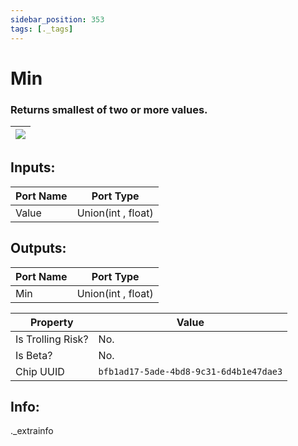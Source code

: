 ```yaml
---
sidebar_position: 353
tags: [._tags]
---
```


# Min


### Returns smallest of two or more values.

| ![](https://images-ext-2.discordapp.net/external/MPmIaQzlEPmgGWlgi-WxBBXt0Bjv_zWPkg1y1f_sy3s/https/www.recroomcircuits.com/image/circuit/absolute-value?width=206&height=108) |
|-----|

## Inputs:
| Port Name | Port Type |
|-----------|-----------|
| Value | Union(int , float) |

## Outputs:
| Port Name | Port Type |
|-----------|-----------|
| Min | Union(int , float) | 

| Property  | Value |
|-------------------|-----------|
| Is Trolling Risk? | No. |
| Is Beta? | No. |
| Chip UUID | `bfb1ad17-5ade-4bd8-9c31-6d4b1e47dae3` |

## Info:
._extrainfo